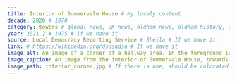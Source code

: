 ```yaml
---
title: Interior of Summervale House # My lovely content
decade: 2020 # 1970
category: towers # global_news, UK_news, oldham_news, oldham_history, towers, surrounding_estate # Always exactly one category
year: 2021.2 # 1975 # if we have it
source: Local Democracy Reporting Service # Sheila # If we have it
link: # https://wikipedia.org/dsdsadsa # If we have it
image_alt: An image of a corner of a hallway area. In the foreground is a large plastic map showing the layout of the tower. Also visible is a ‘push to exit’ button, and the side of a red door with a window in, showing daylight outside. # If there is one
image_caption: An image from the interior of Summervale House, towards the end of the towers life. Image by the Local Democracy Reporting Service # If there is one
image_path: interior_corner.jpg # If there is one, should be colocated with the index.md file in the folder
---
```

